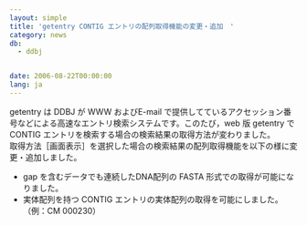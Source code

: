 ```yaml
---
layout: simple
title: 'getentry CONTIG エントリの配列取得機能の変更・追加　'
category: news
db:
  - ddbj


date: 2006-08-22T00:00:00
lang: ja
---
```


getentry は DDBJ が WWW およびE-mail で提供してているアクセッション番号などによる高速なエントリ検索システムです。このたび，web 版 getentry で CONTIG エントリを検索する場合の検索結果の取得方法が変わりました。<br>取得方法［画面表示］を選択した場合の検索結果の配列取得機能を以下の様に変更・追加しました。

<ul>
    <li>gap を含むデータでも連続したDNA配列の FASTA 形式での取得が可能になりました。</li>
    <li>実体配列を持つ CONTIG エントリの実体配列の取得を可能にしました。<br>（例：CM 000230）</li>
</ul>
